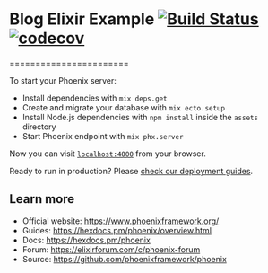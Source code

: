 # Blog Elixir Example  [![Build Status](https://travis-ci.com/adrianomota/blog.svg?branch=master)](https://travis-ci.com/adrianomota/blog) [![codecov](https://app.codecov.io/gh/adrianomota/blog/branch/master/graph/badge.svg?token=)](https://app.codecov.io/gh/adrianomota/blog)
=======================

To start your Phoenix server:

  * Install dependencies with `mix deps.get`
  * Create and migrate your database with `mix ecto.setup`
  * Install Node.js dependencies with `npm install` inside the `assets` directory
  * Start Phoenix endpoint with `mix phx.server`

Now you can visit [`localhost:4000`](http://localhost:4000) from your browser.

Ready to run in production? Please [check our deployment guides](https://hexdocs.pm/phoenix/deployment.html).

## Learn more

  * Official website: https://www.phoenixframework.org/
  * Guides: https://hexdocs.pm/phoenix/overview.html
  * Docs: https://hexdocs.pm/phoenix
  * Forum: https://elixirforum.com/c/phoenix-forum
  * Source: https://github.com/phoenixframework/phoenix
